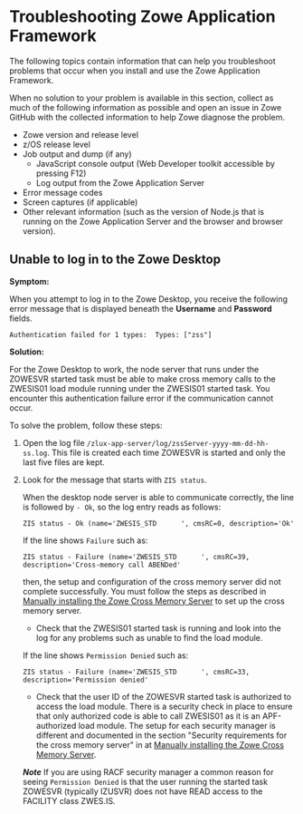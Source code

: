 # Troubleshooting Zowe Application Framework

The following topics contain information that can help you troubleshoot problems that occur when you install and use the Zowe Application Framework. 

When no solution to your problem is available in this section, collect as much of the following information as possible and open an issue in Zowe GitHub with the collected information to help Zowe diagnose the problem. 

 - Zowe version and release level
 - z/OS release level
 - Job output and dump (if any)
   - JavaScript console output (Web Developer toolkit accessible by pressing F12)
   - Log output from the Zowe Application Server
 - Error message codes
 - Screen captures (if applicable)
 - Other relevant information (such as the version of Node.js that is running on the Zowe Application Server and the browser and browser version).

## Unable to log in to the Zowe Desktop

**Symptom:**

When you attempt to log in to the Zowe Desktop, you receive the following error message that is displayed beneath the **Username** and **Password** fields. 

```
Authentication failed for 1 types:  Types: ["zss"]
```

**Solution:**

For the Zowe Desktop to work, the node server that runs under the ZOWESVR started task must be able to make cross memory calls to the ZWESIS01 load module running under the ZWESIS01 started task. You encounter this authentication failure error if the communication cannot occur.

To solve the problem, follow these steps: 
1. Open the log file `/zlux-app-server/log/zssServer-yyyy-mm-dd-hh-ss.log`.  This file is created each time ZOWESVR is started and only the last five files are kept.  
1. Look for the message that starts with `ZIS status`.  

   When the desktop node server is able to communicate correctly, the line is followed by `- Ok`, so the log entry reads as follows:

   ```
   ZIS status - Ok (name='ZWESIS_STD      ', cmsRC=0, description='Ok'
   ```

   If the line shows `Failure` such as:

   ```
   ZIS status - Failure (name='ZWESIS_STD      ', cmsRC=39, description='Cross-memory call ABENDed'
   ```

   then, the setup and configuration of the cross memory server did not complete successfully. You must follow the steps as described in [Manually installing the Zowe Cross Memory Server](../user-guide/install-zos.html#manually-installing-the-zowe-cross-memory-server) to set up the cross memory server.  

   - Check that the ZWESIS01 started task is running and look into the log for any problems such as unable to find the load module.

   If the line shows `Permission Denied` such as:

   ```
   ZIS status - Failure (name='ZWESIS_STD      ', cmsRC=33, description='Permission denied'
   ```
    - Check that the user ID of the ZOWESVR started task is authorized to access the load module. There is a security check in place to ensure that only authorized code is able to call ZWESIS01 as it is an APF-authorized load module. The setup for each security manager is different and documented in the section "Security requirements for the cross memory server" in at [Manually installing the Zowe Cross Memory Server](../user-guide/install-zos.html#manually-installing-the-zowe-cross-memory-server).

    ***Note*** If you are using RACF security manager a common reason for seeing `Permission Denied` is that the user running the started task ZOWESVR (typically IZUSVR) does not have READ access to the FACILITY class ZWES.IS.